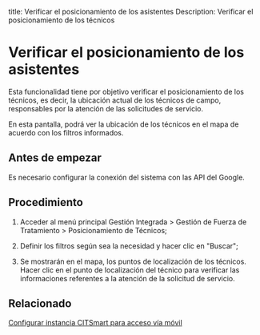 title: Verificar el posicionamiento de los asistentes
Description: Verificar el posicionamiento de los técnicos
# Verificar el posicionamiento de los asistentes


Esta funcionalidad tiene por objetivo verificar el posicionamiento de los
técnicos, es decir, la ubicación actual de los técnicos de campo, responsables
por la atención de las solicitudes de servicio.

En esta pantalla, podrá ver la ubicación de los técnicos en el mapa de acuerdo
con los filtros informados.

Antes de empezar
--------------------

Es necesario configurar la conexión del sistema con las API del Google.

Procedimiento
-----------------

1.  Acceder al menú principal Gestión Integrada \> Gestión de Fuerza de
    Tratamiento \> Posicionamiento de Técnicos;

2.  Definir los filtros según sea la necesidad y hacer clic en "Buscar";

3.  Se mostrarán en el mapa, los puntos de localización de los técnicos. Hacer
    clic en el punto de localización del técnico para verificar las
    informaciones referentes a la atención de la solicitud de servicio.



Relacionado
-------

[Configurar instancia CITSmart para acceso vía móvil](/es-es/citsmart-platform-9/additional-features/mobile-and-field-service/configuration/server-configuration-app-android-ios.html)


<!-- !!! tip "About"

    <b>Product/Version:</b> CITSmart | 8.00 &nbsp;&nbsp;
    <b>Updated:</b>01/28/2021 – Anna Martins

